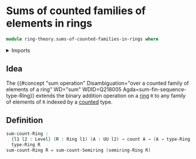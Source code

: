 # Sums of counted families of elements in rings

```agda
module ring-theory.sums-of-counted-families-in-rings where
```

<details><summary>Imports</summary>

```agda
open import foundation.universe-levels

open import ring-theory.rings
open import ring-theory.sums-of-counted-families-in-semirings

open import univalent-combinatorics.counting
```

</details>

## Idea

The
{{#concept "sum operation" Disambiguation="over a counted family of elements of a ring" WD="sum" WDID=Q218005 Agda=sum-fin-sequence-type-Ring}}
extends the binary addition operation on a [ring](ring-theory.rings.md) `R` to
any family of elements of `R` indexed by a
[counted](univalent-combinatorics.counting.md) type.

## Definition

```agda
sum-count-Ring :
  {l1 l2 : Level} (R : Ring l1) (A : UU l2) → count A → (A → type-Ring R) →
  type-Ring R
sum-count-Ring R = sum-count-Semiring (semiring-Ring R)
```
